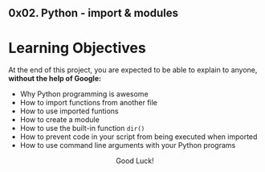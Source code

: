 ## 0x02. Python - import & modules

# Learning Objectives
At the end of this project, you are expected to be able to explain to anyone, **without the help of Google:**
- Why Python programming is awesome
- How to import functions from another file
- How to use imported funtions
- How to create a module
- How to use the built-in function `dir()`
- How to prevent code in your script from being executed when imported
- How to use command line arguments with your Python programs
<p style="text-align: center;">Good Luck!</p>
